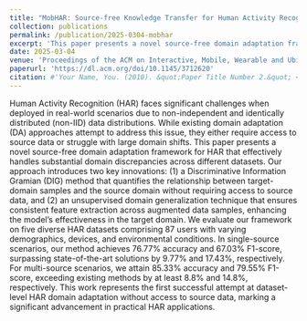 ```yaml
---
title: "MobHAR: Source-free Knowledge Transfer for Human Activity Recognition on Mobile Devices"
collection: publications
permalink: /publication/2025-0304-mobhar
excerpt: 'This paper presents a novel source-free domain adaptation framework for HAR that effectively handles substantial domain discrepancies across different datasets.'
date: 2025-03-04
venue: 'Proceedings of the ACM on Interactive, Mobile, Wearable and Ubiquitous Technologies, Volume 9, Issue 1'
paperurl: 'https://dl.acm.org/doi/10.1145/3712620'
citation: #'Your Name, You. (2010). &quot;Paper Title Number 2.&quot; <i>Journal 1</i>. 1(2).'
---
```


Human Activity Recognition (HAR) faces significant challenges when deployed in real-world scenarios due to non-independent and identically distributed (non-IID) data distributions. While existing domain adaptation (DA) approaches attempt to address this issue, they either require access to source data or struggle with large domain shifts. This paper presents a novel source-free domain adaptation framework for HAR that effectively handles substantial domain discrepancies across different datasets. Our approach introduces two key innovations: (1) a Discriminative Information Gramian (DIG) method that quantifies the relationship between target-domain samples and the source domain without requiring access to source data, and (2) an unsupervised domain generalization technique that ensures consistent feature extraction across augmented data samples, enhancing the model’s effectiveness in the target domain. We evaluate our framework on five diverse HAR datasets comprising 87 users with varying demographics, devices, and environmental conditions. In single-source scenarios, our method achieves 76.77% accuracy and 67.03% F1-score, surpassing state-of-the-art solutions by 9.77% and 17.43%, respectively. For multi-source scenarios, we attain 85.33% accuracy and 79.55% F1-score, exceeding existing methods by at least 8.8% and 14.8%, respectively. This work represents the first successful attempt at dataset-level HAR domain adaptation without access to source data, marking a significant advancement in practical HAR applications.
